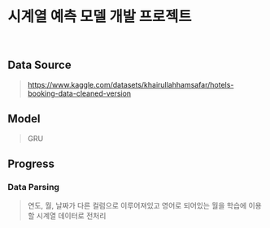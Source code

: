# 시계열 예측 모델 개발 프로젝트
&nbsp;
## Data Source
> https://www.kaggle.com/datasets/khairullahhamsafar/hotels-booking-data-cleaned-version

## Model
> GRU


## Progress
### Data Parsing
> 연도, 월, 날짜가 다른 컬럼으로 이루어져있고 영어로 되어있는 월을 학습에 이용할 시계열 데이터로 전처리
